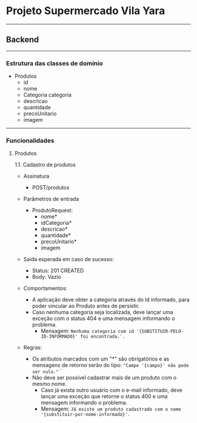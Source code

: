 # Projeto Supermercado Vila Yara
___
## Backend
___

### Estrutura das classes de domínio

* Produtos
	- id
	- nome
	- Categoria categoria
	- descricao
	- quantidade
	- precoUnitario
	- imagem
	
___
### Funcionalidades

1. Produtos

	1.1. Cadastro de produtos
	 
	 * Assinatura	 	
	 	*  POST/produtos
 
	* Parâmetros de entrada
	 	
	 	* ProdutoRequest:	 		
	 		* nome*
			* idCategoria*
			* descricao*
			* quantidade*
			* precoUnitario*
			* imagem
	 		 
	* Saída esperada em caso de sucesso:
		* Status: 201 CREATED
		* Body: Vazio
		
	* Comportamentos:
		* A aplicação deve obter a categoria através do Id informado, para poder vincular ao Produto antes de persistir.
		* Caso nenhuma categoria seja localizada, deve lançar uma exceção com o status 404 e uma mensagem informando o problema.
			* Mensagem: ```Nenhuma categoria com id '{SUBSTITUIR-PELO-ID-INFORMADO}' foi encontrada.'.```

		 
	* Regras:
		* Os atributos marcados com um "*" são obrigatórios e as mensagens de retorno serão do tipo: ```"Campo '{campo}' não pode ser nulo."```
		´
		* Não deve ser possível cadastrar mais de um produto com o mesmo nome.
			* Caso já exista outro usuário com o e-mail informado, deve lançar uma exceção que retorne o status 400 e uma mensagem informando o problema.
			* Mensagem: ```Já existe um produto cadastrado com o nome '{substituir-por-nome-informado}'.```

